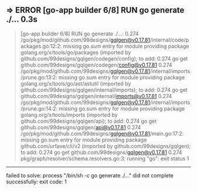 => ERROR [go-app builder 6/8] RUN go generate ./...                                        0.3s
------
 > [go-app builder 6/8] RUN go generate ./...:
0.274 /go/pkg/mod/github.com/99designs/gqlgen@v0.17.81/internal/code/packages.go:12:2: missing go.sum entry for module providing package golang.org/x/tools/go/packages (imported by github.com/99designs/gqlgen/codegen/config); to add:
0.274   go get github.com/99designs/gqlgen/codegen/config@v0.17.81
0.274 /go/pkg/mod/github.com/99designs/gqlgen@v0.17.81/internal/imports/prune.go:13:2: missing go.sum entry for module providing package golang.org/x/tools/go/ast/astutil (imported by github.com/99designs/gqlgen/internal/imports); to add:
0.274   go get github.com/99designs/gqlgen/internal/imports@v0.17.81
0.274 /go/pkg/mod/github.com/99designs/gqlgen@v0.17.81/internal/imports/prune.go:14:2: missing go.sum entry for module providing package golang.org/x/tools/imports (imported by github.com/99designs/gqlgen/api); to add:
0.274   go get github.com/99designs/gqlgen/api@v0.17.81
0.274 /go/pkg/mod/github.com/99designs/gqlgen@v0.17.81/main.go:17:2: missing go.sum entry for module providing package github.com/urfave/cli/v2 (imported by github.com/99designs/gqlgen); to add:
0.274   go get github.com/99designs/gqlgen@v0.17.81
0.274 pkg/graph/resolver/schema.resolvers.go:3: running "go": exit status 1
------
failed to solve: process "/bin/sh -c go generate ./..." did not complete successfully: exit code: 1
